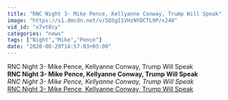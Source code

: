 ```yaml
---
title: "RNC Night 3- Mike Pence, Kellyanne Conway, Trump Will Speak"
image: "https://s1.dmcdn.net/v/SQSgI1VHzNYDCTL9P/x240"
vid_id: "x7vt8cy"
categories: "news"
tags: ["Night","Mike","Pence"]
date: "2020-08-29T14:57:03+03:00"
---
```

RNC Night 3- Mike Pence, Kellyanne Conway, Trump Will Speak<br><b>RNC Night 3- Mike Pence, Kellyanne Conway, Trump Will Speak</b><br> <i>RNC Night 3- Mike Pence, Kellyanne Conway, Trump Will Speak</i><br> <u>RNC Night 3- Mike Pence, Kellyanne Conway, Trump Will Speak</u>
